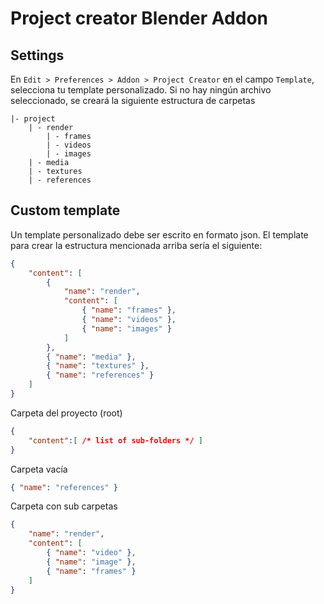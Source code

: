 # Project creator Blender Addon

## Settings

En `Edit > Preferences > Addon > Project Creator` en el campo `Template`, selecciona tu template personalizado. Si no hay ningún archivo seleccionado, se creará la siguiente estructura de carpetas

```
|- project
    | - render
        | - frames
        | - videos
        | - images
    | - media
    | - textures
    | - references
```

## Custom template
Un template personalizado debe ser escrito en formato json. El template para crear la estructura mencionada arriba sería el siguiente:

```json
{
    "content": [
        {
            "name": "render",
            "content": [
                { "name": "frames" },
                { "name": "videos" },
                { "name": "images" }
            ]
        },
        { "name": "media" },
        { "name": "textures" },
        { "name": "references" }
    ]
}
```

Carpeta del proyecto (root)
```json
{
    "content":[ /* list of sub-folders */ ]
}
```


Carpeta vacía
```json
{ "name": "references" }
```

Carpeta con sub carpetas
```json
{ 
    "name": "render",
    "content": [
        { "name": "video" },
        { "name": "image" },
        { "name": "frames" }
    ]
}
```